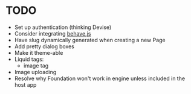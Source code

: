 TODO
====

* Set up authentication (thinking Devise) 
* Consider integrating [behave.js](http://jakiestfu.github.com/Behave.js/)
* Have slug dynamically generated when creating a new Page
* Add pretty dialog boxes
* Make it theme-able
* Liquid tags:
  * image tag
* Image uploading
* Resolve why Foundation won't work in engine unless included in the host app